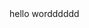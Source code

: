<!DOCTYPE html>
<html lang="en" dir="ltr">
  <head>
    <meta charset="utf-8">
  </head>
  <body>
    hello wordddddd
  </body>
</html>
